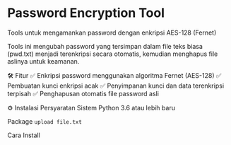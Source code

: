 # Password Encryption Tool
Tools untuk mengamankan password dengan enkripsi AES-128 (Fernet)

Tools ini mengubah password yang tersimpan dalam file teks biasa (pwd.txt) menjadi terenkripsi secara otomatis, kemudian menghapus file aslinya untuk keamanan.

🛠 Fitur
✅ Enkripsi password menggunakan algoritma Fernet (AES-128)
✅ Pembuatan kunci enkripsi acak
✅ Penyimpanan kunci dan data terenkripsi terpisah
✅ Penghapusan otomatis file password asli

⚙️ Instalasi
Persyaratan Sistem
Python 3.6 atau lebih baru

Package `upload file.txt`

Cara Install

